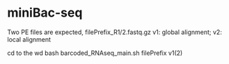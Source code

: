 # miniBac-seq

Two PE files are expected, filePrefix_R1/2.fastq.gz
v1: global alignment; v2: local alignment

cd to the wd
bash barcoded_RNAseq_main.sh filePrefix v1(2) 
